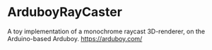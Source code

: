 # ArduboyRayCaster
A toy implementation of a monochrome raycast 3D-renderer, on the Arduino-based Arduboy. https://arduboy.com/
